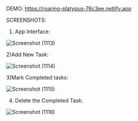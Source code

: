 DEMO: https://roaring-platypus-76c3ee.netlify.app

SCREENSHOTS:

1) App Interface:
   
![Screenshot (1113)](https://github.com/Mohan6040/TO-DO-APP/assets/98705120/7086c5d3-c4f9-4643-903e-a3fc1d71f983)

2)Add New Task:

![Screenshot (1114)](https://github.com/Mohan6040/TO-DO-APP/assets/98705120/e2d2ad43-4e74-488d-8de2-08f95fbb401a)

3)Mark Completed tasks:

![Screenshot (1115)](https://github.com/Mohan6040/TO-DO-APP/assets/98705120/9ad7e9fd-c075-4c3a-b774-b0144248c112)

4) Delete the Completed Task:

![Screenshot (1116)](https://github.com/Mohan6040/TO-DO-APP/assets/98705120/6199468e-ec7c-49c5-9b2c-95f5b0d2631c)


   


